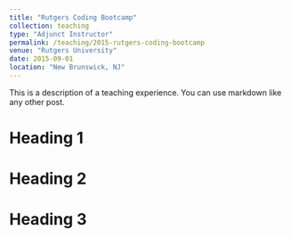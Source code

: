```yaml
---
title: "Rutgers Coding Bootcamp"
collection: teaching
type: "Adjunct Instructor"
permalink: /teaching/2015-rutgers-coding-bootcamp
venue: "Rutgers University"
date: 2015-09-01
location: "New Brunswick, NJ"
---
```


This is a description of a teaching experience. You can use markdown like any other post.

Heading 1
======

Heading 2
======

Heading 3
======